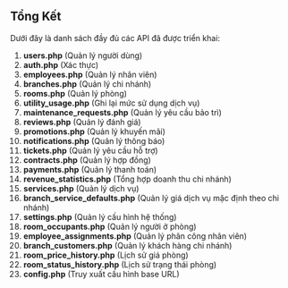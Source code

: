 

## Tổng Kết
Dưới đây là danh sách đầy đủ các API đã được triển khai:

1. **users.php** (Quản lý người dùng)
2. **auth.php** (Xác thực)
3. **employees.php** (Quản lý nhân viên)
4. **branches.php** (Quản lý chi nhánh)
5. **rooms.php** (Quản lý phòng)
6. **utility_usage.php** (Ghi lại mức sử dụng dịch vụ)
7. **maintenance_requests.php** (Quản lý yêu cầu bảo trì)
8. **reviews.php** (Quản lý đánh giá)
9. **promotions.php** (Quản lý khuyến mãi)
10. **notifications.php** (Quản lý thông báo)
11. **tickets.php** (Quản lý yêu cầu hỗ trợ)
12. **contracts.php** (Quản lý hợp đồng)
13. **payments.php** (Quản lý thanh toán)
14. **revenue_statistics.php** (Tổng hợp doanh thu chi nhánh)
15. **services.php** (Quản lý dịch vụ)
16. **branch_service_defaults.php** (Quản lý giá dịch vụ mặc định theo chi nhánh)
17. **settings.php** (Quản lý cấu hình hệ thống)
18. **room_occupants.php** (Quản lý người ở phòng)
19. **employee_assignments.php** (Quản lý phân công nhân viên)
20. **branch_customers.php** (Quản lý khách hàng chi nhánh)
21. **room_price_history.php** (Lịch sử giá phòng)
22. **room_status_history.php** (Lịch sử trạng thái phòng)
23. **config.php** (Truy xuất cấu hình base URL)
